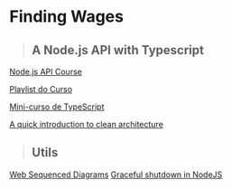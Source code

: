 # Finding Wages
>## A Node.js API with Typescript

[Node.js API Course](https://www.nodejs-typescript-api.com/curso-gratis/)

[Playlist do Curso](https://www.youtube.com/watch?v=W2ld5xRS3cY&list=PLz_YTBuxtxt6_Zf1h-qzNsvVt46H8ziKh)

[Mini-curso de TypeScript](https://www.youtube.com/playlist?list=PLlAbYrWSYTiPanrzauGa7vMuve7_vnXG_)

[A quick introduction to clean architecture](https://www.freecodecamp.org/news/a-quick-introduction-to-clean-architecture-990c014448d2/)

>## Utils

[Web Sequenced Diagrams](https://www.websequencediagrams.com/)
[Graceful shutdown in NodeJS](https://hackernoon.com/graceful-shutdown-in-nodejs-2f8f59d1c357)
